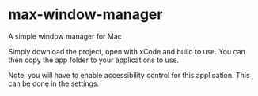 # max-window-manager
A simple window manager for Mac

Simply download the project, open with xCode and build to use. You can then copy the app folder to your applications to use.

Note: you will have to enable accessibility control for this application. This can be done in the settings.
